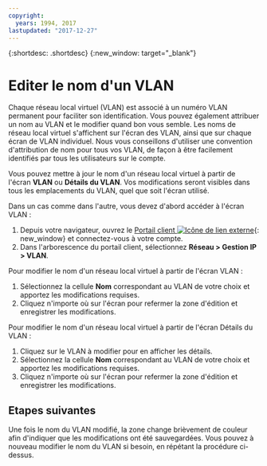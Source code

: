 ```yaml
---
copyright:
  years: 1994, 2017
lastupdated: "2017-12-27"
---
```

{:shortdesc: .shortdesc}
{:new_window: target="_blank"}

# Editer le nom d'un VLAN

Chaque réseau local virtuel (VLAN) est associé à un numéro VLAN permanent pour faciliter son identification. Vous pouvez également attribuer un nom au VLAN et le modifier quand bon vous semble. Les noms de réseau local virtuel s'affichent sur l'écran des VLAN, ainsi que sur chaque écran de VLAN individuel. Nous vous conseillons d'utiliser une convention d'attribution de nom pour tous vos VLAN, de façon à être facilement identifiés par tous les utilisateurs sur le compte. 

Vous pouvez mettre à jour le nom d'un réseau local virtuel à partir de l'écran **VLAN** ou **Détails du VLAN**. Vos modifications seront visibles dans tous les emplacements du VLAN, quel que soit l'écran utilisé.

Dans un cas comme dans l'autre, vous devez d'abord accéder à l'écran VLAN : 

1. Depuis votre navigateur, ouvrez le [Portail client ![Icône de lien externe](../../icons/launch-glyph.svg "Icône de lien externe")](https://control.softlayer.com/){: new_window} et connectez-vous à votre compte.
2. Dans l'arborescence du portail client, sélectionnez **Réseau > Gestion IP > VLAN**.

Pour modifier le nom d'un réseau local virtuel à partir de l'écran VLAN :

1. Sélectionnez la cellule **Nom** correspondant au VLAN de votre choix et apportez les modifications requises. 
2. Cliquez n'importe où sur l'écran pour refermer la zone d'édition et enregistrer les modifications.

Pour modifier le nom d'un réseau local virtuel à partir de l'écran Détails du VLAN : 

1. Cliquez sur le VLAN à modifier pour en afficher les détails.
2. Sélectionnez la cellule **Nom** correspondant au VLAN de votre choix et apportez les modifications requises. 
3. Cliquez n'importe où sur l'écran pour refermer la zone d'édition et enregistrer les modifications.

## Etapes suivantes
Une fois le nom du VLAN modifié, la zone change brièvement de couleur afin d'indiquer que les modifications ont été sauvegardées. Vous pouvez à nouveau modifier le nom du VLAN si besoin, en répétant la procédure ci-dessus.
